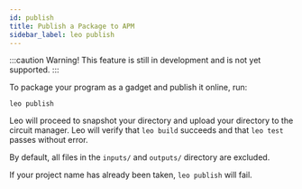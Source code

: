 ```yaml
---
id: publish
title: Publish a Package to APM
sidebar_label: leo publish
---
```


:::caution
Warning! This feature is still in development and is not yet supported.
:::

To package your program as a gadget and publish it online, run:
```
leo publish
```
Leo will proceed to snapshot your directory and upload your directory to the circuit manager. 
Leo will verify that `leo build` succeeds and that `leo test` passes without error.

By default, all files in the `inputs/` and `outputs/` directory are excluded.

If your project name has already been taken, `leo publish` will fail.

